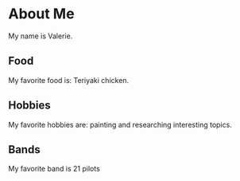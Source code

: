 # About Me
My name is Valerie.

## Food
My favorite food is: Teriyaki chicken.

## Hobbies
My favorite hobbies are: painting and researching interesting topics. 

## Bands 
My favorite band is 21 pilots 